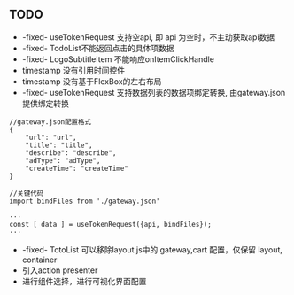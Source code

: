 
## TODO
- -fixed- useTokenRequest 支持空api, 即 api 为空时，不主动获取api数据 
- -fixed- TodoList不能返回点击的具体项数据
- -fixed- LogoSubtitleItem 不能响应onItemClickHandle
- timestamp 没有引用时间控件
- timestamp 没有基于FlexBox的左右布局
- -fixed- useTokenRequest 支持数据列表的数据项绑定转换, 由gateway.json提供绑定转换
```
//gateway.json配置格式
{
    "url": "url",
    "title": "title",
    "describe": "describe",
    "adType": "adType",
    "createTime": "createTime"
}

//关键代码
import bindFiles from './gateway.json'

···
const [ data ] = useTokenRequest({api, bindFiles});
···

```

- -fixed- TotoList 可以移除layout.js中的 gateway,cart 配置，仅保留 layout, container 
- 引入action presenter
- 进行组件选择，进行可视化界面配置
